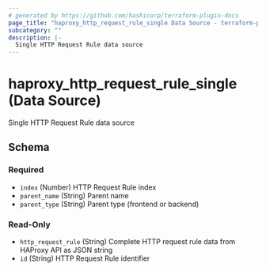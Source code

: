 ```yaml
---
# generated by https://github.com/hashicorp/terraform-plugin-docs
page_title: "haproxy_http_request_rule_single Data Source - terraform-provider-haproxy"
subcategory: ""
description: |-
  Single HTTP Request Rule data source
---
```


# haproxy_http_request_rule_single (Data Source)

Single HTTP Request Rule data source



<!-- schema generated by tfplugindocs -->
## Schema

### Required

- `index` (Number) HTTP Request Rule index
- `parent_name` (String) Parent name
- `parent_type` (String) Parent type (frontend or backend)

### Read-Only

- `http_request_rule` (String) Complete HTTP request rule data from HAProxy API as JSON string
- `id` (String) HTTP Request Rule identifier

